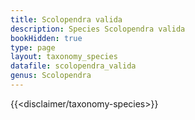 ```yaml
---
title: Scolopendra valida
description: Species Scolopendra valida
bookHidden: true
type: page
layout: taxonomy_species
datafile: scolopendra_valida
genus: Scolopendra
---
```


{{<disclaimer/taxonomy-species>}}